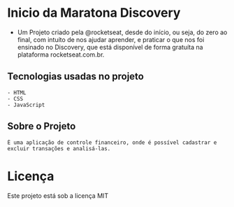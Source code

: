# Inicio da Maratona Discovery
  - Um Projeto criado pela @rocketseat, desde do início, ou seja, do zero ao final, com intuíto de nos ajudar aprender, e praticar o que nos foi ensinado no Discovery, que está disponível de forma gratuíta na plataforma rocketseat.com.br.

  ## Tecnologias usadas no projeto
    - HTML
    - CSS
    - JavaScript

  ## Sobre o Projeto
    É uma aplicação de controle financeiro, onde é possível cadastrar e excluir transações e analisá-las.
   
# Licença
  Este projeto está sob a licença <a src="https://github.com/rocketseat-education/maratona-discover-01/blob/main/LICENSE.md">MIT</a>